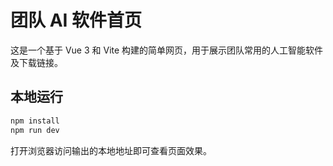 # 团队 AI 软件首页

这是一个基于 Vue 3 和 Vite 构建的简单网页，用于展示团队常用的人工智能软件及下载链接。

## 本地运行

```bash
npm install
npm run dev
```

打开浏览器访问输出的本地地址即可查看页面效果。
